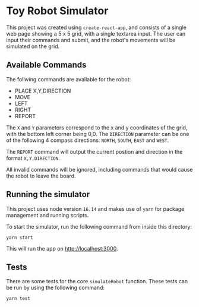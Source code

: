 # Toy Robot Simulator

This project was created using `create-react-app`, and consists of a single web page showing a 5 x 5 grid, with a single textarea input. The user can input their commands and submit, and the robot's movements will be simulated on the grid.

## Available Commands

The follwing commands are available for the robot:
- PLACE X,Y,DIRECTION
- MOVE
- LEFT
- RIGHT
- REPORT

The `X` and `Y` parameters correspond to the x and y coordinates of the grid, with the bottom left corner being 0,0. The `DIRECTION` parameter can be one of the following 4 compass directions: `NORTH`, `SOUTH`, `EAST` and `WEST`.

The `REPORT` command will output the current postion and direction in the format `X,Y,DIRECTION`. 

All invalid commands will be ignored, including commands that would cause the robot to leave the board. 

## Running the simulator

This project uses node version `16.14` and makes use of `yarn` for package management and running scripts.

To start the simulator, run the following command from inside this directory:

```
yarn start
```

This will run the app on [http://localhost:3000](http://localhost:3000).

## Tests

There are some tests for the core `simulateRobot` function. These tests can be run by using the following command:

```
yarn test
```



